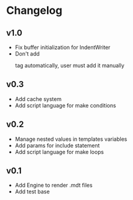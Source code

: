 # Changelog

## v1.0

- Fix buffer initialization for IndentWriter
- Don't add <p> tag automatically, user must add it manually

## v0.3

- Add cache system
- Add script language for make conditions

## v0.2

- Manage nested values in templates variables
- Add params for include statement
- Add script language for make loops

## v0.1

- Add Engine to render .mdt files
- Add test base